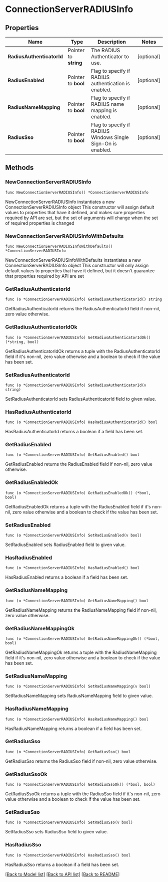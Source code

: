 # ConnectionServerRADIUSInfo

## Properties

Name | Type | Description | Notes
------------ | ------------- | ------------- | -------------
**RadiusAuthenticatorId** | Pointer to **string** | The RADIUS Authenticator to use. | [optional] 
**RadiusEnabled** | Pointer to **bool** | Flag to specify if RADIUS authentication is enabled. | [optional] 
**RadiusNameMapping** | Pointer to **bool** | Flag to specify if RADIUS name mapping is enabled. | [optional] 
**RadiusSso** | Pointer to **bool** | Flag to specify if RADIUS Windows Single Sign-On is enabled. | [optional] 

## Methods

### NewConnectionServerRADIUSInfo

`func NewConnectionServerRADIUSInfo() *ConnectionServerRADIUSInfo`

NewConnectionServerRADIUSInfo instantiates a new ConnectionServerRADIUSInfo object
This constructor will assign default values to properties that have it defined,
and makes sure properties required by API are set, but the set of arguments
will change when the set of required properties is changed

### NewConnectionServerRADIUSInfoWithDefaults

`func NewConnectionServerRADIUSInfoWithDefaults() *ConnectionServerRADIUSInfo`

NewConnectionServerRADIUSInfoWithDefaults instantiates a new ConnectionServerRADIUSInfo object
This constructor will only assign default values to properties that have it defined,
but it doesn't guarantee that properties required by API are set

### GetRadiusAuthenticatorId

`func (o *ConnectionServerRADIUSInfo) GetRadiusAuthenticatorId() string`

GetRadiusAuthenticatorId returns the RadiusAuthenticatorId field if non-nil, zero value otherwise.

### GetRadiusAuthenticatorIdOk

`func (o *ConnectionServerRADIUSInfo) GetRadiusAuthenticatorIdOk() (*string, bool)`

GetRadiusAuthenticatorIdOk returns a tuple with the RadiusAuthenticatorId field if it's non-nil, zero value otherwise
and a boolean to check if the value has been set.

### SetRadiusAuthenticatorId

`func (o *ConnectionServerRADIUSInfo) SetRadiusAuthenticatorId(v string)`

SetRadiusAuthenticatorId sets RadiusAuthenticatorId field to given value.

### HasRadiusAuthenticatorId

`func (o *ConnectionServerRADIUSInfo) HasRadiusAuthenticatorId() bool`

HasRadiusAuthenticatorId returns a boolean if a field has been set.

### GetRadiusEnabled

`func (o *ConnectionServerRADIUSInfo) GetRadiusEnabled() bool`

GetRadiusEnabled returns the RadiusEnabled field if non-nil, zero value otherwise.

### GetRadiusEnabledOk

`func (o *ConnectionServerRADIUSInfo) GetRadiusEnabledOk() (*bool, bool)`

GetRadiusEnabledOk returns a tuple with the RadiusEnabled field if it's non-nil, zero value otherwise
and a boolean to check if the value has been set.

### SetRadiusEnabled

`func (o *ConnectionServerRADIUSInfo) SetRadiusEnabled(v bool)`

SetRadiusEnabled sets RadiusEnabled field to given value.

### HasRadiusEnabled

`func (o *ConnectionServerRADIUSInfo) HasRadiusEnabled() bool`

HasRadiusEnabled returns a boolean if a field has been set.

### GetRadiusNameMapping

`func (o *ConnectionServerRADIUSInfo) GetRadiusNameMapping() bool`

GetRadiusNameMapping returns the RadiusNameMapping field if non-nil, zero value otherwise.

### GetRadiusNameMappingOk

`func (o *ConnectionServerRADIUSInfo) GetRadiusNameMappingOk() (*bool, bool)`

GetRadiusNameMappingOk returns a tuple with the RadiusNameMapping field if it's non-nil, zero value otherwise
and a boolean to check if the value has been set.

### SetRadiusNameMapping

`func (o *ConnectionServerRADIUSInfo) SetRadiusNameMapping(v bool)`

SetRadiusNameMapping sets RadiusNameMapping field to given value.

### HasRadiusNameMapping

`func (o *ConnectionServerRADIUSInfo) HasRadiusNameMapping() bool`

HasRadiusNameMapping returns a boolean if a field has been set.

### GetRadiusSso

`func (o *ConnectionServerRADIUSInfo) GetRadiusSso() bool`

GetRadiusSso returns the RadiusSso field if non-nil, zero value otherwise.

### GetRadiusSsoOk

`func (o *ConnectionServerRADIUSInfo) GetRadiusSsoOk() (*bool, bool)`

GetRadiusSsoOk returns a tuple with the RadiusSso field if it's non-nil, zero value otherwise
and a boolean to check if the value has been set.

### SetRadiusSso

`func (o *ConnectionServerRADIUSInfo) SetRadiusSso(v bool)`

SetRadiusSso sets RadiusSso field to given value.

### HasRadiusSso

`func (o *ConnectionServerRADIUSInfo) HasRadiusSso() bool`

HasRadiusSso returns a boolean if a field has been set.


[[Back to Model list]](../README.md#documentation-for-models) [[Back to API list]](../README.md#documentation-for-api-endpoints) [[Back to README]](../README.md)


